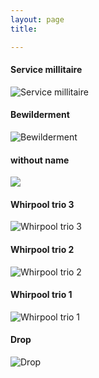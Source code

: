 ```yaml
---
layout: page
title: 

---
```

<link rel="amphtml" href="{{ page.id | prepend: '/YOURDIR' | prepend: site.baseurl | prepend: site.url }}">

#### Service millitaire

![Service millitaire](../img/paintings/Service%20millitaire.jpg)

#### Bewilderment

![Bewilderment](../img/paintings/bewilderment.jpg)

#### without name

![](../img/paintings/yellow%20curves.jpg)

#### Whirpool trio 3

![Whirpool trio 3](../img/paintings/whirpool3.jpg)

#### Whirpool trio 2

![Whirpool trio 2](../img/paintings/whirpool2.jpg)

#### Whirpool trio 1

![Whirpool trio 1](../img/paintings/Whirpool1.jpg)

#### Drop

![Drop](../img/paintings/drop.jpg)

